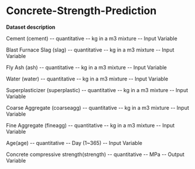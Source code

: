 # Concrete-Strength-Prediction

**Dataset description**

Cement (cement) -- quantitative -- kg in a m3 mixture -- Input Variable

Blast Furnace Slag (slag) -- quantitative -- kg in a m3 mixture -- Input Variable

Fly Ash (ash) -- quantitative -- kg in a m3 mixture -- Input Variable

Water (water) -- quantitative -- kg in a m3 mixture -- Input Variable

Superplasticizer (superplastic) -- quantitative -- kg in a m3 mixture -- Input Variable

Coarse Aggregate (coarseagg) -- quantitative -- kg in a m3 mixture -- Input Variable

Fine Aggregate (fineagg) -- quantitative -- kg in a m3 mixture -- Input Variable

Age(age) -- quantitative -- Day (1~365) -- Input Variable

Concrete compressive strength(strength) -- quantitative -- MPa -- Output Variable

